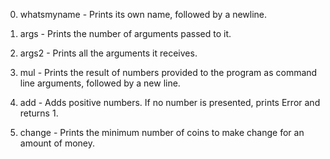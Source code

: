 0. whatsmyname - Prints its own name, followed by a newline.

1. args - Prints the number of arguments passed to it.

2. args2 - Prints all the arguments it receives.

3. mul - Prints the result of numbers provided to the program as command line arguments, followed by a new line.

4. add - Adds positive numbers. If no number is presented, prints Error and returns 1.

5. change - Prints the minimum number of coins to make change for an amount of money.
